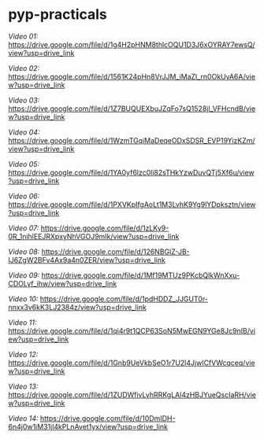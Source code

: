 # pyp-practicals

*Video 01:* https://drive.google.com/file/d/1g4H2pHNM8thlcOQU1D3J6xOYRAY7ewsQ/view?usp=drive_link

*Video 02:* https://drive.google.com/file/d/1561K24pHn8VrJJM_iMaZl_rn0OkUyA6A/view?usp=drive_link

*Video 03:* https://drive.google.com/file/d/1Z7BUQUEXbuJZqFo7sQ1528jl_VFHcndB/view?usp=drive_link

*Video 04:* https://drive.google.com/file/d/1WzmTGqiMaDeqeODxSDSR_EVP19YizKZm/view?usp=drive_link

*Video 05:* https://drive.google.com/file/d/1YA0yf6lzc0li82sTHkYzwDuvQTj5Xf6u/view?usp=drive_link

*Video 06:* https://drive.google.com/file/d/1PXVKpIfgAoLt1M3LvhK9Yg9lYDpksztn/view?usp=drive_link

*Video 07:* https://drive.google.com/file/d/1zLKy9-0R_1nihlEEJRXpxyNhVGOJ9mIk/view?usp=drive_link

*Video 08:* https://drive.google.com/file/d/126NBGlZ-JB-lJ6ZgW2BFv4Ax9a4n0ZER/view?usp=drive_link

*Video 09:* https://drive.google.com/file/d/1Mf19MTUz9PKcbQlkWnXxu-CDOLyf_ihw/view?usp=drive_link

*Video 10:* https://drive.google.com/file/d/1pdHDDZ_JJGUT0r-nnxx3v6kK3LJ2384z/view?usp=drive_link

*Video 11:* https://drive.google.com/file/d/1qi4r9t1QCP63SoN5MwEGN9YGe8Jc9nIB/view?usp=drive_link

*Video 12:* https://drive.google.com/file/d/1Gnb9UeVkbSeO1r7U2l4JjwICfVWcqceq/view?usp=drive_link

*Video 13:* https://drive.google.com/file/d/1ZUDWfivLyhRRKgLAl4zHBJYueQscIaRH/view?usp=drive_link

*Video 14:* https://drive.google.com/file/d/10DmIDH-6n4j0w1iM31jl4kPLnAvet1yx/view?usp=drive_link
